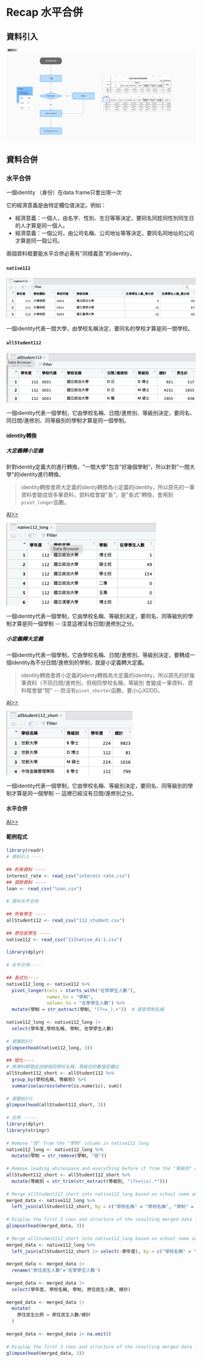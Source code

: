 # Recap 水平合併


## 資料引入

[![](../img/2024-04-27-06-15-11.png)](https://www.figma.com/file/JF501BeiuwS0C1Hz0tfCyh/Untitled?type=whiteboard&node-id=2%3A3686&t=BARRjc7ixXajW9ay-1)


## 資料合併

### 水平合併

一個identity （身份）在data frame只會出現一次

它的經濟意義是由特定欄位值決定。例如：

  - 經濟意義：一個人，由名字、性別、生日等等決定，要同名同姓同性別同生日的人才算是同一個人。
  - 經濟意義：一個公司，由公司名稱、公司地址等等決定，要同名同地址的公司才算是同一個公司。

兩個資料框要能水平合併必需有"同樣義意"的identity。

#### `native112`

![](../img/2024-04-27-09-06-05.png)

一個identity代表一間大學，由學校名稱決定，要同名的學校才算是同一間學校。

#### `allStudent112`

![](../img/2024-04-27-09-07-03.png)

一個identity代表一個學制，它由學校名稱、日間/進修別、等級別決定，要同名、同日間/進修別、同等級別的學制才算是同一個學制。

#### identity轉換

##### 大定義轉小定義

針對identity定義大的進行轉換，"一間大學"包含"好幾個學制"，所以針對"一間大學"的identity進行轉換。

> identity轉換會將大定義的identy轉換為小定義的identity，所以原先的一筆資料會變成很多筆資料，資料框會變"長"，是"長式"轉換，會用到`pivot_longer`函數。

[AI>>](./week10-prompt.md#大定義轉小定義)

![](../img/2024-04-27-09-38-13.png)

一個identity代表一個學制，它由學校名稱、等級別決定，要同名、同等級別的學制才算是同一個學制 -- 注意這裡沒有日間/進修別之分。

##### 小定義轉大定義

一個identity代表一個學制，它由學校名稱、日間/進修別、等級別決定，要轉成一個identity為不分日間/進修別的學制，就是小定義轉大定義。

> identity轉換會將小定義的identy轉換為大定義的identity，所以原先的好幾筆資料（不同日間/進修別，但相同學校名稱，等級別 會變成一筆資料，資料框會變"短" -- 但沒有`pivot_shorter`函數，要小心XDDD。

[AI>>](./week10-prompt.md#小定義轉大定義)

![](../img/2024-04-27-09-56-47.png)

一個identity代表一個學制，它由學校名稱、等級別決定，要同名、同等級別的學制才算是同一個學制 -- 這裡已經沒有日間/進修別之分。

#### 水平合併

[AI>>](./week10-prompt.md#水平合併)

#### 範例程式

```r
library(readr)
# 資料引入 ----

## 利率資料 ----
interest_rate <- read_csv("interest-rate.csv")
## 貸款資料 ----
loan <- read_csv("loan.csv")

# 資料水平合併

## 所有學生 ----
allStudent112 <- read_csv("112_student.csv")

## 原住民學生 ----
native112 <- read_csv("112native_A1-1.csv")

library(dplyr)

# 水平合併-----

## 長式化----
native112_long <- native112 %>%
  pivot_longer(cols = starts_with("在學學生人數"), 
               names_to = "學制", 
               values_to = "在學學生人數") %>%
  mutate(學制 = str_extract(學制, "(?<=_).+"))  # 提取學制名稱

native112_long <- native112_long |>
  select(學年度,學校名稱, 學制, 在學學生人數)

# 瀏覽前3行
glimpse(head(native112_long, 3))

## 短化----
# 將資料精簡並加總相同學校名稱、等級別的數值型欄位
allStudent112_short <- allStudent112 %>%
  group_by(學校名稱, 等級別) %>%
  summarise(across(where(is.numeric), sum))

# 瀏覽前3行
glimpse(head(allStudent112_short, 3))

# 合併 -----
library(dplyr)
library(stringr)

# Remove "班" from the "學制" column in native112_long
native112_long <- native112_long %>%
  mutate(學制 = str_remove(學制, "班"))

# Remove leading whitespace and everything before it from the "等級別" column in allStudent112_short
allStudent112_short <- allStudent112_short %>%
  mutate(等級別 = str_trim(str_extract(等級別, "(?<=\\s).*")))

# Merge allStudent112_short into native112_long based on school name and 學制/等級別
merged_data <- native112_long %>%
  left_join(allStudent112_short, by = c("學校名稱" = "學校名稱", "學制" = "等級別"))

# Display the first 3 rows and structure of the resulting merged data frame
glimpse(head(merged_data, 3))

# Merge allStudent112_short into native112_long based on school name and 學制/等級別
merged_data <- native112_long %>%
  left_join(allStudent112_short |> select(-學年度), by = c("學校名稱" = "學校名稱", "學制" = "等級別"))

merged_data <- merged_data |>
  rename("原住民生人數"='在學學生人數')

merged_data <- merged_data |>
  select(學年度, 學校名稱, 學制, 原住民生人數, 總計)

merged_data <- merged_data |>
  mutate(
    原住民生比例 = 原住民生人數/總計
  )

merged_data <- merged_data |> na.omit()

# Display the first 3 rows and structure of the resulting merged data frame
glimpse(head(merged_data, 3))

```